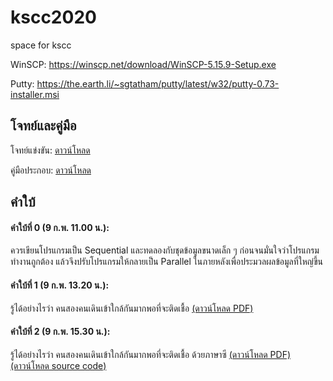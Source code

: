 # kscc2020

space for kscc  

WinSCP: https://winscp.net/download/WinSCP-5.15.9-Setup.exe

Putty: https://the.earth.li/~sgtatham/putty/latest/w32/putty-0.73-installer.msi

## โจทย์และคู่มือ

โจทย์แข่งขัน: [ดาวน์โหลด](task/c_virus_1_0_0.pdf) 

คู่มือประกอบ: [ดาวน์โหลด](KSCC_CONTEST_MANUAL.pdf) 

## คำใบ้

#### คำใบ้ที่ 0 (9 ก.พ. 11.00 น.):  
ควรเขียนโปรแกรมเป็น Sequential และทดลองกับชุดข้อมูลขนาดเล็ก ๆ ก่อนจนมั่นใจว่าโปรแกรมทำงานถูกต้อง 
แล้วจึงปรับโปรแกรมให้กลายเป็น Parallel ในภายหลังเพื่อประมวลผลข้อมูลที่ใหญ่ขึ้น

#### คำใบ้ที่ 1 (9 ก.พ. 13.20 น.): 
รู้ได้อย่างไรว่า คนสองคนเดินเข้าใกล้กันมากพอที่จะติดเชื้อ [(ดาวน์โหลด PDF)](hint/hint_1_edited_5.pdf)

#### คำใบ้ที่ 2 (9 ก.พ. 15.30 น.): 
รู้ได้อย่างไรว่า คนสองคนเดินเข้าใกล้กันมากพอที่จะติดเชื้อ ด้วยภาษาซี [(ดาวน์โหลด PDF)](hint/hint_2.pdf) [(ดาวน์โหลด source code)](hint/poly_dist.c)
